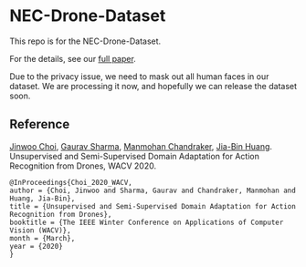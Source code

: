 # NEC-Drone-Dataset
This repo is for the NEC-Drone-Dataset. 

For the details, see our [full paper](http://openaccess.thecvf.com/content_WACV_2020/papers/Choi_Unsupervised_and_Semi-Supervised_Domain_Adaptation_for_Action_Recognition_from_Drones_WACV_2020_paper.pdf).

Due to the privacy issue, we need to mask out all human faces in our dataset. We are processing it now, and hopefully we can release the dataset soon.

## Reference
[Jinwoo Choi](https://sites.google.com/site/jchoivision/), [Gaurav Sharma](https://grvsharma.com/), [Manmohan Chandraker](https://cseweb.ucsd.edu/~mkchandraker/), [Jia-Bin Huang](https://filebox.ece.vt.edu/~jbhuang/index.html). Unsupervised and Semi-Supervised Domain Adaptation for Action Recognition from Drones, WACV 2020.

```
@InProceedings{Choi_2020_WACV,
author = {Choi, Jinwoo and Sharma, Gaurav and Chandraker, Manmohan and Huang, Jia-Bin},
title = {Unsupervised and Semi-Supervised Domain Adaptation for Action Recognition from Drones},
booktitle = {The IEEE Winter Conference on Applications of Computer Vision (WACV)},
month = {March},
year = {2020}
}
```
